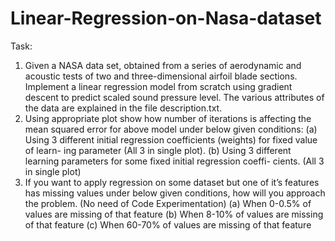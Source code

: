 # Linear-Regression-on-Nasa-dataset

Task:
1. Given a NASA data set, obtained from a series of aerodynamic and acoustic tests
of two and three-dimensional airfoil blade sections. Implement a linear regression
model from scratch using gradient descent to predict scaled sound pressure level.
The various attributes of the data are explained in the file description.txt.
2. Using appropriate plot show how number of iterations is affecting the mean squared
error for above model under below given conditions:
(a) Using 3 different initial regression coefficients (weights) for fixed value of learn-
ing parameter (All 3 in single plot).
(b) Using 3 different learning parameters for some fixed initial regression coeffi-
cients. (All 3 in single plot)
3. If you want to apply regression on some dataset but one of it’s features has missing
values under below given conditions, how will you approach the problem. (No need
of Code Experimentation)
(a) When 0-0.5% of values are missing of that feature
(b) When 8-10% of values are missing of that feature
(c) When 60-70% of values are missing of that feature
